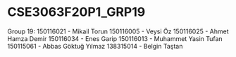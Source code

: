 # CSE3063F20P1_GRP19
Group 19:
  150116021 - Mikail Torun
  150116005 - Veysi Öz
  150116025 - Ahmet Hamza Demir
  150116034 - Enes Garip
  150116013 - Muhammet Yasin Tufan
  150115061 - Abbas Göktuğ Yılmaz
  138315014 - Belgin Taştan
